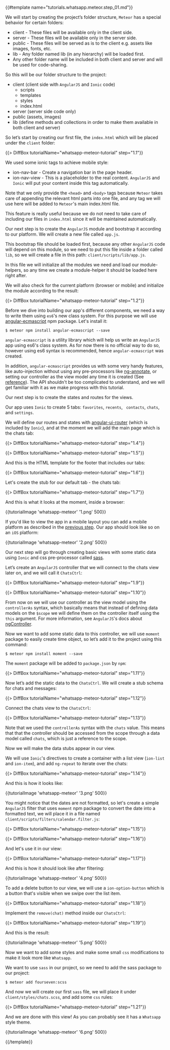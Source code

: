 {{#template name="tutorials.whatsapp.meteor.step_01.md"}}

We will start by creating the project’s folder structure, `Meteor` has a special behavior for certain folders:

* client - These files will be available only in the client side.
* server - These files will be available only in the server side.
* public - These files will be served as is to the client e.g. assets like images, fonts, etc.
* lib - Any folder named lib (in any hierarchy) will be loaded first.
* Any other folder name will be included in both client and server and will be used for code-sharing.

So this will be our folder structure to the project:

* client (client side with `AngularJS` and `Ionic` code)
    * scripts
    * templates
    * styles
    * index.html
* server (server side code only)
* public (assets, images)
* lib (define methods and collections in order to make them available in both client and server)

So let’s start by creating our first file, the `index.html` which will be placed under the `client` folder:

{{> DiffBox tutorialName="whatsapp-meteor-tutorial" step="1.1"}}

We used some ionic tags to achieve mobile style:

* ion-nav-bar - Create a navigation bar in the page header.
* ion-nav-view - This is a placeholder to the real content. `AngularJS` and `Ionic` will put your content inside this tag automatically.

Note that we only provide the `<head>` and `<body>` tags because `Meteor` takes care of appending the relevant html parts into one file, and any tag we will use here will be added to `Meteor`'s main index.html file.

This feature is really useful because we do not need to take care of including our files in `index.html` since it will be maintained automatically.

Our next step is to create the `AngularJS` module and bootstrap it according to our platform.
We will create a new file called `app.js`.

This bootstrap file should be loaded first, because any other `AngularJS` code will depend on this module, so we need to put this file inside a folder called `lib`, so we will create a file in this path: `client/scripts/lib/app.js`.

In this file we will initialize all the modules we need and load our module-helpers, so any time we create a module-helper it should be loaded here right after.

We will also check for the current platform (browser or mobile) and initialize the module according to the result:

{{> DiffBox tutorialName="whatsapp-meteor-tutorial" step="1.2"}}

Before we dive into building our app's different components, we need a way to write them using `es6`'s new class system. For this purpose we will use [angular-ecmascript](https://github.com/DAB0mB/angular-ecmascript) npm package. Let's install it:

    $ meteor npm install angular-ecmascript --save

`angular-ecmascript` is a utility library which will help us write an `AngularJS` app using es6's class system.
As for now there is no official way to do so, however using es6 syntax is recommended, hence `angular-ecmascript` was created.

In addition, `angular-ecmascript` provides us with some very handy features, like auto-injection without using any pre-processors like [ng-annotate](https://github.com/olov/ng-annotate), or setting our controller as the view model any time it is created (See [reference](/api/1.3.11/reactive)). The API shouldn't be too complicated to understand, and we will get familiar with it as we make progress with this tutorial.

Our next step is to create the states and routes for the views.

Our app uses `Ionic` to create 5 tabs: `favorites`, `recents`, ` contacts`, `chats`, and `settings`.

We will define our routes and states with [angular-ui-router](https://atmospherejs.com/angularui/angular-ui-router) (which is included by `Ionic`), and at the moment we will add the main page which is the chats tab:

{{> DiffBox tutorialName="whatsapp-meteor-tutorial" step="1.4"}}

{{> DiffBox tutorialName="whatsapp-meteor-tutorial" step="1.5"}}

And this is the HTML template for the footer that includes our tabs:

{{> DiffBox tutorialName="whatsapp-meteor-tutorial" step="1.6"}}

Let's create the stub for our default tab - the chats tab:

{{> DiffBox tutorialName="whatsapp-meteor-tutorial" step="1.7"}}

And this is what it looks at the moment, inside a browser:

{{tutorialImage 'whatsapp-meteor' '1.png' 500}}

If you'd like to view the app in a mobile layout you can add a mobile platform as described in the [previous step](/tutorials/whatsapp/meteor/bootstrapping). Our app should look like so on an `iOS` platform:

{{tutorialImage 'whatsapp-meteor' '2.png' 500}}

Our next step will go through creating basic views with some static data using `Ionic` and css pre-processor called [sass](http://sass-lang.com/).

Let’s create an `AngularJS` controller that we will connect to the chats view later on, and we will call it `ChatsCtrl`:

{{> DiffBox tutorialName="whatsapp-meteor-tutorial" step="1.9"}}

{{> DiffBox tutorialName="whatsapp-meteor-tutorial" step="1.10"}}

From now on we will use our controller as the view model using the `controllerAs` syntax, which basically means that instead of defining data models on the `$scope` we will define them on the controller itself using the `this` argument. For more information, see `AngularJS`'s docs about [ngController](https://docs.angularjs.org/api/ng/directive/ngController).

Now we want to add some static data to this controller, we will use `moment` package to easily create time object, so let’s add it to the project using this command:

    $ meteor npm install moment --save

The `moment` package will be added to `package.json` by `npm`:

{{> DiffBox tutorialName="whatsapp-meteor-tutorial" step="1.11"}}

Now let’s add the static data to the `ChatsCtrl`. We will create a stub schema for chats and messages:

{{> DiffBox tutorialName="whatsapp-meteor-tutorial" step="1.12"}}

Connect the chats view to the `ChatsCtrl`:

{{> DiffBox tutorialName="whatsapp-meteor-tutorial" step="1.13"}}

Note that we used the `controllerAs` syntax with the `chats` value. This means that that the controller should be accessed from the scope through a data model called `chats`, which is just a reference to the scope.

Now we will make the data stubs appear in our view.

We will use `Ionic`'s directives to create a container with a list view (`ion-list` and `ion-item`), and add `ng-repeat` to iterate over the chats:

{{> DiffBox tutorialName="whatsapp-meteor-tutorial" step="1.14"}}

And this is how it looks like:

{{tutorialImage 'whatsapp-meteor' '3.png' 500}}

You might notice that the dates are not formatted, so let's create a simple `AngularJS` filter that uses `moment` npm package to convert the date into a formatted text, we will place it in a file named `client/scripts/filters/calendar.filter.js`:

{{> DiffBox tutorialName="whatsapp-meteor-tutorial" step="1.15"}}

{{> DiffBox tutorialName="whatsapp-meteor-tutorial" step="1.16"}}

And let's use it in our view:

{{> DiffBox tutorialName="whatsapp-meteor-tutorial" step="1.17"}}

And this is how it should look like after filtering:

{{tutorialImage 'whatsapp-meteor' '4.png' 500}}

To add a delete button to our view, we will use a `ion-option-button` which is a button that's visible when we swipe over the list item.

{{> DiffBox tutorialName="whatsapp-meteor-tutorial" step="1.18"}}

Implement the `remove(chat)` method inside our `ChatsCtrl`:

{{> DiffBox tutorialName="whatsapp-meteor-tutorial" step="1.19"}}

And this is the result:

{{tutorialImage 'whatsapp-meteor' '5.png' 500}}

Now we want to add some styles and make some small `css` modifications to make it look more like `Whatsapp`.

We want to use `sass` in our project, so we need to add the sass package to our project:

    $ meteor add fourseven:scss

And now we will create our first `sass` file, we will place it under `client/styles/chats.scss`, and add some `css` rules:

{{> DiffBox tutorialName="whatsapp-meteor-tutorial" step="1.21"}}

And we are done with this view! As you can probably see it has a `Whatsapp` style theme.

{{tutorialImage 'whatsapp-meteor' '6.png' 500}}


{{/template}}
